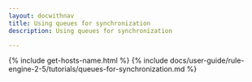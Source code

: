 ```yaml
---
layout: docwithnav
title: Using queues for synchronization
description: Using queues for synchronization

---
```


{% include get-hosts-name.html %}
{% include docs/user-guide/rule-engine-2-5/tutorials/queues-for-synchronization.md %}